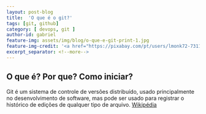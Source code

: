 ```yaml
---
layout: post-blog
title:  'O que é o git?'
tags: [git, github]
category: [ devops, git ]
author-id: gabriel
feature-img: assets/img/blog/o-que-e-git-print-1.jpg
feature-img-credit: '<a href="https://pixabay.com/pt/users/lmonk72-731125/" target="_blank">Lmonk72</a>'
excerpt_separator: <!--more-->
---
```


## O que é? Por que? Como iniciar?

Git é um sistema de controle de versões distribuído, usado principalmente no desenvolvimento de software, mas pode ser usado para registrar o histórico de edições de qualquer tipo de arquivo. [Wikipédia](https://pt.wikipedia.org/wiki/Git)
